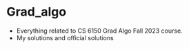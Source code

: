 # Grad_algo
- Everything related to CS 6150 Grad Algo Fall 2023 course.
- My solutions and official solutions
